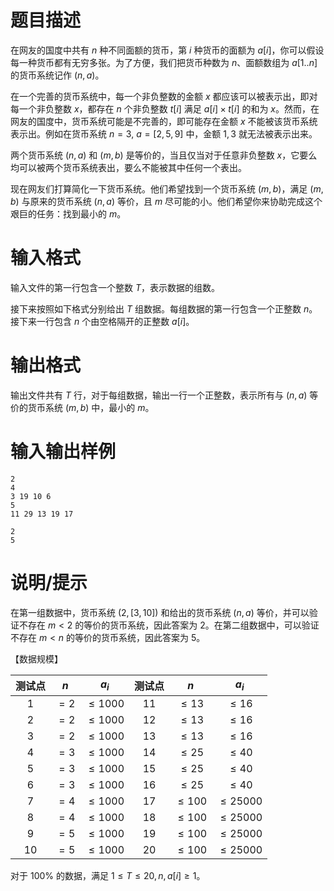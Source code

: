 # 题目描述

在网友的国度中共有 $n$ 种不同面额的货币，第 $i$ 种货币的面额为 $a[i]$，你可以假设每一种货币都有无穷多张。为了方便，我们把货币种数为 $n$、面额数组为 $a[1..n]$ 的货币系统记作 $(n,a)$。

在一个完善的货币系统中，每一个非负整数的金额 $x$ 都应该可以被表示出，即对每一个非负整数 $x$，都存在 $n$ 个非负整数 $t[i]$ 满足 $a[i] \times t[i]$ 的和为 $x$。然而，在网友的国度中，货币系统可能是不完善的，即可能存在金额 $x$ 不能被该货币系统表示出。例如在货币系统 $n=3,~a=[2,5,9]$ 中，金额 $1,3$ 就无法被表示出来。

两个货币系统 $(n,a)$ 和 $(m,b)$ 是等价的，当且仅当对于任意非负整数 $x$，它要么均可以被两个货币系统表出，要么不能被其中任何一个表出。

现在网友们打算简化一下货币系统。他们希望找到一个货币系统 $(m,b)$，满足 $(m,b)$ 与原来的货币系统 $(n,a)$ 等价，且 $m$ 尽可能的小。他们希望你来协助完成这个艰巨的任务：找到最小的 $m$。

# 输入格式

输入文件的第一行包含一个整数 $T$，表示数据的组数。

接下来按照如下格式分别给出 $T$ 组数据。每组数据的第一行包含一个正整数 $n$。接下来一行包含 $n$ 个由空格隔开的正整数 $a[i]$。

# 输出格式

输出文件共有 $T$ 行，对于每组数据，输出一行一个正整数，表示所有与 $(n,a)$ 等价的货币系统 $(m,b)$ 中，最小的 $m$。

# 输入输出样例

```input1
2
4
3 19 10 6
5
11 29 13 19 17
```

```output1
2
5
```

# 说明/提示

在第一组数据中，货币系统 $(2, [3,10])$ 和给出的货币系统 $(n, a)$ 等价，并可以验证不存在 $m < 2$ 的等价的货币系统，因此答案为 $2$。在第二组数据中，可以验证不存在 $m < n$ 的等价的货币系统，因此答案为 $5$。

【数据规模】

| 测试点 |  $n$  |    $a_i$    | 测试点 |    $n$     |    $a_i$     |
| :----: | :---: | :---------: | :----: | :--------: | :----------: |
|  $1$   | $=2$  | $\leq 1000$ |  $11$  | $\leq 13$  |  $\leq 16$   |
|  $2$   | $=2$  | $\leq 1000$ |  $12$  | $\leq 13$  |  $\leq 16$   |
|  $3$   | $=2$  | $\leq 1000$ |  $13$  | $\leq 13$  |  $\leq 16$   |
|  $4$   | $=3$  | $\leq 1000$ |  $14$  | $\leq 25$  |  $\leq 40$   |
|  $5$   | $=3$  | $\leq 1000$ |  $15$  | $\leq 25$  |  $\leq 40$   |
|  $6$   | $=3$  | $\leq 1000$ |  $16$  | $\leq 25$  |  $\leq 40$   |
|  $7$   | $=4$  | $\leq 1000$ |  $17$  | $\leq 100$ | $\leq 25000$ |
|  $8$   | $=4$  | $\leq 1000$ |  $18$  | $\leq 100$ | $\leq 25000$ |
|  $9$   | $=5$  | $\leq 1000$ |  $19$  | $\leq 100$ | $\leq 25000$ |
|  $10$  | $=5$  | $\leq 1000$ |  $20$  | $\leq 100$ | $\leq 25000$ |

对于 $100 \%$ 的数据，满足 $1 \leq T \leq 20, n,a[i] \geq 1$。
